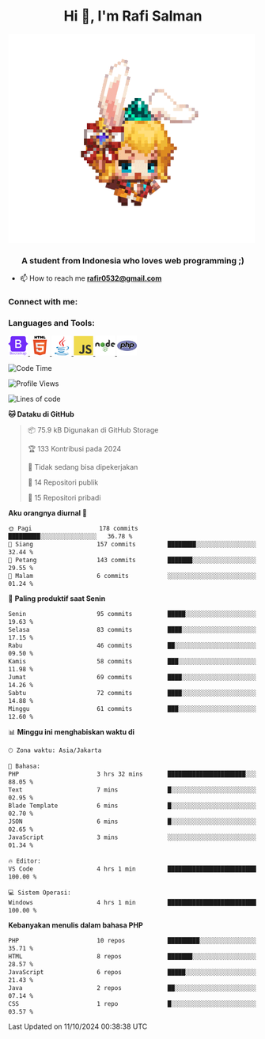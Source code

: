 <h1 align="center">Hi 👋, I'm Rafi Salman</h1>
<img src="img/lp.gif" /> 
<h3 align="center">A student from Indonesia who loves web programming ;)</h3>

- 📫 How to reach me **rafir0532@gmail.com**

<h3 align="left">Connect with me:</h3>
<p align="left">
</p>

<h3 align="left">Languages and Tools:</h3>
<p align="left"> <a href="https://getbootstrap.com" target="_blank" rel="noreferrer"> <img src="https://raw.githubusercontent.com/devicons/devicon/master/icons/bootstrap/bootstrap-plain-wordmark.svg" alt="bootstrap" width="40" height="40"/> </a> <a href="https://www.w3.org/html/" target="_blank" rel="noreferrer"> <img src="https://raw.githubusercontent.com/devicons/devicon/master/icons/html5/html5-original-wordmark.svg" alt="html5" width="40" height="40"/> </a> <a href="https://www.java.com" target="_blank" rel="noreferrer"> <img src="https://raw.githubusercontent.com/devicons/devicon/master/icons/java/java-original.svg" alt="java" width="40" height="40"/> </a> <a href="https://developer.mozilla.org/en-US/docs/Web/JavaScript" target="_blank" rel="noreferrer"> <img src="https://raw.githubusercontent.com/devicons/devicon/master/icons/javascript/javascript-original.svg" alt="javascript" width="40" height="40"/> </a> <a href="https://nodejs.org" target="_blank" rel="noreferrer"> <img src="https://raw.githubusercontent.com/devicons/devicon/master/icons/nodejs/nodejs-original-wordmark.svg" alt="nodejs" width="40" height="40"/> </a> <a href="https://www.php.net" target="_blank" rel="noreferrer"> <img src="https://raw.githubusercontent.com/devicons/devicon/master/icons/php/php-original.svg" alt="php" width="40" height="40"/> </a> </p>

<!--START_SECTION:waka-->
![Code Time](http://img.shields.io/badge/Code%20Time-174%20hrs%204%20mins-blue)

![Profile Views](http://img.shields.io/badge/Profil%20dilihat-0-blue)

![Lines of code](https://img.shields.io/badge/Sejak%20Hello%20World%20aku%20telah%20menulis-848.2%20thousand%20baris%20kode-blue)

**🐱 Dataku di GitHub** 

> 📦 75.9 kB Digunakan di GitHub Storage 
 > 
> 🏆 133 Kontribusi pada 2024
 > 
> 🚫 Tidak sedang bisa dipekerjakan
 > 
> 📜 14 Repositori publik 
 > 
> 🔑 15 Repositori pribadi 
 > 
**Aku orangnya diurnal 🐤** 

```text
🌞 Pagi                   178 commits         █████████░░░░░░░░░░░░░░░░   36.78 % 
🌆 Siang                  157 commits         ████████░░░░░░░░░░░░░░░░░   32.44 % 
🌃 Petang                 143 commits         ███████░░░░░░░░░░░░░░░░░░   29.55 % 
🌙 Malam                  6 commits           ░░░░░░░░░░░░░░░░░░░░░░░░░   01.24 % 
```
📅 **Paling produktif saat Senin** 

```text
Senin                    95 commits          █████░░░░░░░░░░░░░░░░░░░░   19.63 % 
Selasa                   83 commits          ████░░░░░░░░░░░░░░░░░░░░░   17.15 % 
Rabu                     46 commits          ██░░░░░░░░░░░░░░░░░░░░░░░   09.50 % 
Kamis                    58 commits          ███░░░░░░░░░░░░░░░░░░░░░░   11.98 % 
Jumat                    69 commits          ████░░░░░░░░░░░░░░░░░░░░░   14.26 % 
Sabtu                    72 commits          ████░░░░░░░░░░░░░░░░░░░░░   14.88 % 
Minggu                   61 commits          ███░░░░░░░░░░░░░░░░░░░░░░   12.60 % 
```


📊 **Minggu ini menghabiskan waktu di** 

```text
🕑︎ Zona waktu: Asia/Jakarta

💬 Bahasa: 
PHP                      3 hrs 32 mins       ██████████████████████░░░   88.05 % 
Text                     7 mins              █░░░░░░░░░░░░░░░░░░░░░░░░   02.95 % 
Blade Template           6 mins              █░░░░░░░░░░░░░░░░░░░░░░░░   02.70 % 
JSON                     6 mins              █░░░░░░░░░░░░░░░░░░░░░░░░   02.65 % 
JavaScript               3 mins              ░░░░░░░░░░░░░░░░░░░░░░░░░   01.34 % 

🔥 Editor: 
VS Code                  4 hrs 1 min         █████████████████████████   100.00 % 

💻 Sistem Operasi: 
Windows                  4 hrs 1 min         █████████████████████████   100.00 % 
```

**Kebanyakan menulis dalam bahasa PHP** 

```text
PHP                      10 repos            █████████░░░░░░░░░░░░░░░░   35.71 % 
HTML                     8 repos             ███████░░░░░░░░░░░░░░░░░░   28.57 % 
JavaScript               6 repos             █████░░░░░░░░░░░░░░░░░░░░   21.43 % 
Java                     2 repos             ██░░░░░░░░░░░░░░░░░░░░░░░   07.14 % 
CSS                      1 repo              █░░░░░░░░░░░░░░░░░░░░░░░░   03.57 % 
```




 Last Updated on 11/10/2024 00:38:38 UTC
<!--END_SECTION:waka-->
